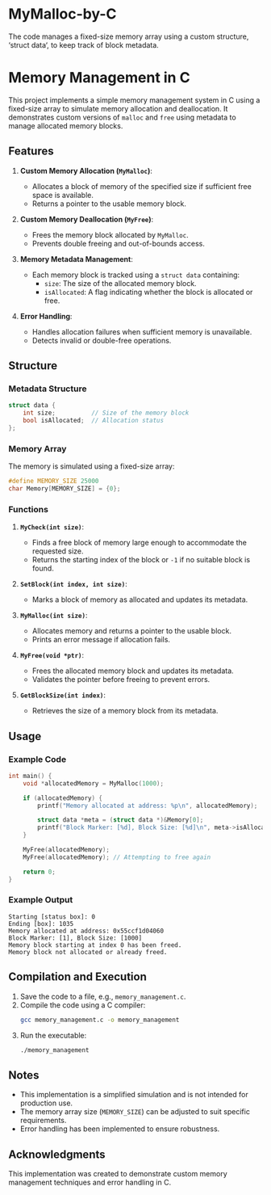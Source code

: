 # MyMalloc-by-C
The code manages a fixed-size memory array using a custom structure, ‘struct data‘, to keep track of block metadata.
# Memory Management in C

This project implements a simple memory management system in C using a fixed-size array to simulate memory allocation and deallocation. It demonstrates custom versions of `malloc` and `free` using metadata to manage allocated memory blocks.

## Features

1. **Custom Memory Allocation (`MyMalloc`)**:
   - Allocates a block of memory of the specified size if sufficient free space is available.
   - Returns a pointer to the usable memory block.

2. **Custom Memory Deallocation (`MyFree`)**:
   - Frees the memory block allocated by `MyMalloc`.
   - Prevents double freeing and out-of-bounds access.

3. **Memory Metadata Management**:
   - Each memory block is tracked using a `struct data` containing:
     - `size`: The size of the allocated memory block.
     - `isAllocated`: A flag indicating whether the block is allocated or free.

4. **Error Handling**:
   - Handles allocation failures when sufficient memory is unavailable.
   - Detects invalid or double-free operations.

## Structure

### Metadata Structure
```c
struct data {
    int size;          // Size of the memory block
    bool isAllocated;  // Allocation status
};
```

### Memory Array
The memory is simulated using a fixed-size array:
```c
#define MEMORY_SIZE 25000
char Memory[MEMORY_SIZE] = {0};
```

### Functions

1. **`MyCheck(int size)`**:
   - Finds a free block of memory large enough to accommodate the requested size.
   - Returns the starting index of the block or `-1` if no suitable block is found.

2. **`SetBlock(int index, int size)`**:
   - Marks a block of memory as allocated and updates its metadata.

3. **`MyMalloc(int size)`**:
   - Allocates memory and returns a pointer to the usable block.
   - Prints an error message if allocation fails.

4. **`MyFree(void *ptr)`**:
   - Frees the allocated memory block and updates its metadata.
   - Validates the pointer before freeing to prevent errors.

5. **`GetBlockSize(int index)`**:
   - Retrieves the size of a memory block from its metadata.

## Usage

### Example Code
```c
int main() {
    void *allocatedMemory = MyMalloc(1000);

    if (allocatedMemory) {
        printf("Memory allocated at address: %p\n", allocatedMemory);

        struct data *meta = (struct data *)&Memory[0];
        printf("Block Marker: [%d], Block Size: [%d]\n", meta->isAllocated, meta->size);
    }

    MyFree(allocatedMemory);
    MyFree(allocatedMemory); // Attempting to free again

    return 0;
}
```

### Example Output
```
Starting [status box]: 0
Ending [box]: 1035
Memory allocated at address: 0x55ccf1d04060
Block Marker: [1], Block Size: [1000]
Memory block starting at index 0 has been freed.
Memory block not allocated or already freed.
```

## Compilation and Execution

1. Save the code to a file, e.g., `memory_management.c`.
2. Compile the code using a C compiler:
   ```sh
   gcc memory_management.c -o memory_management
   ```
3. Run the executable:
   ```sh
   ./memory_management
   ```

## Notes
- This implementation is a simplified simulation and is not intended for production use.
- The memory array size (`MEMORY_SIZE`) can be adjusted to suit specific requirements.
- Error handling has been implemented to ensure robustness.

## Acknowledgments
This implementation was created to demonstrate custom memory management techniques and error handling in C.

